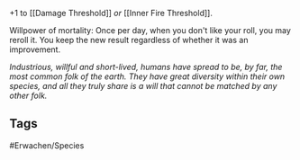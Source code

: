 +1 to [[Damage Threshold]] _or_ [[Inner Fire Threshold]].

Willpower of mortality: Once per day, when you don't like your roll, you may reroll it. You keep the new result regardless of whether it was an improvement.

*Industrious, willful and short-lived, humans have spread to be, by far, the most common folk of the earth. They have great diversity within their own species, and all they truly share is a will that cannot be matched by any other folk.*

## Tags
#Erwachen/Species 